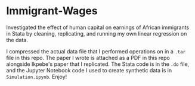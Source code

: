 # Immigrant-Wages
Investigated the effect of human capital on earnings of African immigrants in Stata by cleaning, replicating, and running my own linear regression on the data. 

I compressed the actual data file that I performed operations on in a `.tar` file in this repo. The paper I wrote is attached as a PDF in this repo alongside Ikpebe's paper that I replicated. The Stata code is in the `.do` file, and the Jupyter Notebook code I used to create synthetic data is in `Simulation.ipynb`. Enjoy!


